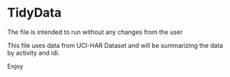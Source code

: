 # TidyData

The file is intended to run without any changes from the user

This file uses data from UCI-HAR Dataset and will be summarizing the data by activity and idi. 

Enjoy
